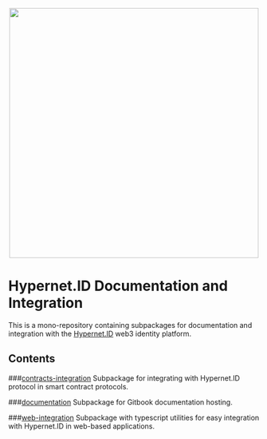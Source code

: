 <p align="center">
  <img src="https://hypernet.id/wp-content/uploads/2021/11/hypernet-id-logo-01-1024x251.png" width="500">
</p>

# Hypernet.ID Documentation and Integration

This is a mono-repository containing subpackages for documentation and integration with the [Hypernet.ID](https://hypernet.id/) 
web3 identity platform. 

## Contents

###[contracts-integration](/packages/contracts-integration)
Subpackage for integrating with Hypernet.ID protocol in smart contract protocols. 

###[documentation](/packages/documentation)
Subpackage for Gitbook documentation hosting. 

###[web-integration](/packages/web-integration)
Subpackage with typescript utilities for easy integration with Hypernet.ID in web-based applications. 